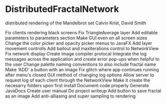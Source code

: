 # DistributedFractalNetwork
distributed rendering of the Mandelbrot set
Calvin Krist, David Smith


Fix clients rendering black screens
Fix TriangleAverage layer
Add editable parameters to parameters section
Make GUI even on all screen sizes
Change the color picker and opacity picker menus to JavaFX
Add layer movement controlls
Add bailout and maxIterations control to NetworkView
Fix network display
Create image compiler protocal
Integrate the log messages across the application and create error pop-ups when helpful to the user
Change palette naming conventions to also include fractal name
Make 'ADD' a button with an image
Fix glitch where app continues running after menu's closed
GUI method of changing log options
Allow server to request log of each client through the NetworkView
Make it create the necesarry folders upon first install
Document code properly
Generate JavaDocs
Create user manual
Do project writeup
Add button to save fractal as an image
Add anti-alliasing and super sampling to rendering
